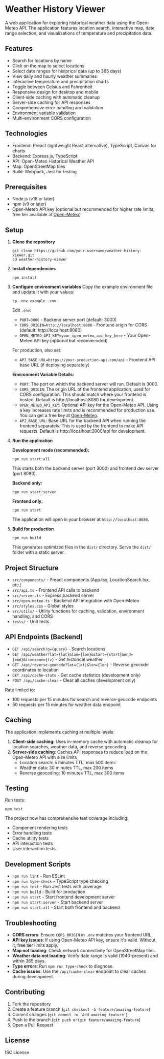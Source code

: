 # Weather History Viewer

A web application for exploring historical weather data using the Open-Meteo API. The application features location search, interactive map, date range selection, and visualizations of temperature and precipitation data.

## Features

- Search for locations by name
- Click on the map to select locations
- Select date ranges for historical data (up to 365 days)
- View daily and hourly weather summaries
- Interactive temperature and precipitation charts
- Toggle between Celsius and Fahrenheit
- Responsive design for desktop and mobile
- Client-side caching with automatic cleanup
- Server-side caching for API responses
- Comprehensive error handling and validation
- Environment variable validation
- Multi-environment CORS configuration

## Technologies

- Frontend: Preact (lightweight React alternative), TypeScript, Canvas for charts
- Backend: Express.js, TypeScript
- API: Open-Meteo Historical Weather API
- Map: OpenStreetMap tiles
- Build: Webpack, Jest for testing

## Prerequisites

- Node.js (v18 or later)
- npm (v9 or later)
- Open-Meteo API key (optional but recommended for higher rate limits; free tier available at [Open-Meteo](https://open-meteo.com/en/docs))

## Setup

1. **Clone the repository**
   ```
   git clone https://github.com/your-username/weather-history-viewer.git
   cd weather-history-viewer
   ```

2. **Install dependencies**
   ```
   npm install
   ```

3. **Configure environment variables**
   Copy the example environment file and update it with your values:
   ```
   cp .env.example .env
   ```
   
   Edit `.env`:
   - `PORT=3000` - Backend server port (default: 3000)
   - `CORS_ORIGIN=http://localhost:8080` - Frontend origin for CORS (default: http://localhost:8080)
   - `OPEN_METEO_API_KEY=your_open_meteo_api_key_here` - Your Open-Meteo API key (optional but recommended)
   
   For production, also set:
   - `API_BASE_URL=https://your-production-api.com/api` - Frontend API base URL (if deploying separately)
   
   **Environment Variable Details:**
   - `PORT`: The port on which the backend server will run. Default is 3000.
   - `CORS_ORIGIN`: The origin URL of the frontend application, used for CORS configuration. 
     This should match where your frontend is hosted. Default is http://localhost:8080 for development.
   - `OPEN_METEO_API_KEY`: Optional API key for the Open-Meteo API. Using a key increases rate limits 
     and is recommended for production use. You can get a free key at [Open-Meteo](https://open-meteo.com/en/docs).
   - `API_BASE_URL`: Base URL for the backend API when running the frontend separately. 
     This is used by the frontend to make API requests. Default is http://localhost:3000/api for development.

4. **Run the application**

   **Development mode (recommended):**
   ```
   npm run start:all
   ```
   This starts both the backend server (port 3000) and frontend dev server (port 8080).

   **Backend only:**
   ```
   npm run start:server
   ```

   **Frontend only:**
   ```
   npm run start
   ```

   The application will open in your browser at `http://localhost:8080`.

5. **Build for production**
   ```
   npm run build
   ```
   This generates optimized files in the `dist/` directory. Serve the `dist/` folder with a static server.

## Project Structure

- `src/components/` - Preact components (App.tsx, LocationSearch.tsx, etc.)
- `src/api.ts` - Frontend API calls to backend
- `src/server.ts` - Express backend server
- `src/open-meteo.ts` - Backend API integration with Open-Meteo
- `src/styles.css` - Global styles
- `src/utils/` - Utility functions for caching, validation, environment handling, and CORS
- `tests/` - Unit tests

## API Endpoints (Backend)

- `GET /api/search?q={query}` - Search locations
- `GET /api/weather?lat={lat}&lon={lon}&start={start}&end={end}&timezone={tz}` - Get historical weather
- `GET /api/reverse-geocode?lat={lat}&lon={lon}` - Reverse geocode coordinates to location
- `GET /api/cache-stats` - Get cache statistics (development only)
- `POST /api/cache-clear` - Clear all caches (development only)

Rate limited to:
- 100 requests per 15 minutes for search and reverse-geocode endpoints
- 50 requests per 15 minutes for weather data endpoint

## Caching

The application implements caching at multiple levels:

1. **Client-side caching**: Uses in-memory cache with automatic cleanup for location searches, weather data, and reverse geocoding
2. **Server-side caching**: Caches API responses to reduce load on the Open-Meteo API with size limits
   - Location search: 5 minutes TTL, max 500 items
   - Weather data: 30 minutes TTL, max 200 items
   - Reverse geocoding: 10 minutes TTL, max 300 items

## Testing

Run tests:
```
npm test
```

The project now has comprehensive test coverage including:
- Component rendering tests
- Error handling tests
- Cache utility tests
- API interaction tests
- User interaction tests

## Development Scripts

- `npm run lint` - Run ESLint
- `npm run type-check` - TypeScript type checking
- `npm run test` - Run Jest tests with coverage
- `npm run build` - Build for production
- `npm run start` - Start frontend development server
- `npm run start:server` - Start backend server
- `npm run start:all` - Start both frontend and backend

## Troubleshooting

- **CORS errors**: Ensure `CORS_ORIGIN` in `.env` matches your frontend URL.
- **API key issues**: If using Open-Meteo API key, ensure it's valid. Without it, free tier limits apply.
- **Map not loading**: Check network connectivity for OpenStreetMap tiles.
- **Weather data not loading**: Verify date range is valid (1940-present) and within 365 days.
- **Type errors**: Run `npm run type-check` to diagnose.
- **Cache issues**: Use the `/api/cache-clear` endpoint to clear caches during development.

## Contributing

1. Fork the repository
2. Create a feature branch (`git checkout -b feature/amazing-feature`)
3. Commit changes (`git commit -m 'Add amazing feature'`)
4. Push to the branch (`git push origin feature/amazing-feature`)
5. Open a Pull Request

## License

ISC License